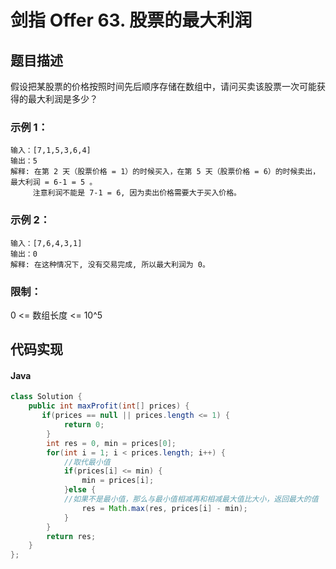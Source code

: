 # 剑指 Offer 63. 股票的最大利润

## 题目描述
假设把某股票的价格按照时间先后顺序存储在数组中，请问买卖该股票一次可能获得的最大利润是多少？

### 示例 1：
```
输入：[7,1,5,3,6,4]
输出：5
解释: 在第 2 天（股票价格 = 1）的时候买入，在第 5 天（股票价格 = 6）的时候卖出，最大利润 = 6-1 = 5 。
     注意利润不能是 7-1 = 6, 因为卖出价格需要大于买入价格。
```
### 示例 2：
```
输入：[7,6,4,3,1]
输出：0
解释: 在这种情况下, 没有交易完成, 所以最大利润为 0。
```

### 限制：
0 <= 数组长度 <= 10^5



## 代码实现
#### Java
```Java
class Solution {
    public int maxProfit(int[] prices) {
       if(prices == null || prices.length <= 1) {
            return 0;
        }
        int res = 0, min = prices[0];
        for(int i = 1; i < prices.length; i++) {
			//取代最小值
            if(prices[i] <= min) {
                min = prices[i];
            }else {
			//如果不是最小值，那么与最小值相减再和相减最大值比大小，返回最大的值
                res = Math.max(res, prices[i] - min);
            }
        }
        return res;
    }
};
```